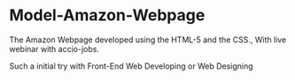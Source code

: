 # Model-Amazon-Webpage
The Amazon Webpage developed using the HTML-5 and the CSS., With live webinar with accio-jobs.

Such a initial try with Front-End Web Developing or Web Designing
